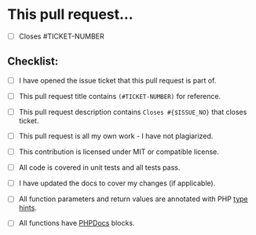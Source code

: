 # This pull request... #

* [ ] Closes #TICKET-NUMBER

## Checklist: ##

* [ ] I have opened the issue ticket that this pull request is part of.
* [ ] This pull request title contains `(#TICKET-NUMBER)` for reference.
* [ ] This pull request description contains `Closes #{$ISSUE_NO}` that closes ticket.
* [ ] This pull request is all my own work - I have not plagiarized.
* [ ] This contribution is licensed under MIT or compatible license.
* [ ] All code is covered in unit tests and all tests pass.
* [ ] I have updated the docs to cover my changes (if applicable).
* [ ] All function parameters and return values are annotated with PHP [type hints](https://www.php.net/manual/en/language.oop5.typehinting.php).
* [ ] All functions have [PHPDocs](https://docs.phpdoc.org/3.0/guide/references/phpdoc/index.html) blocks.

